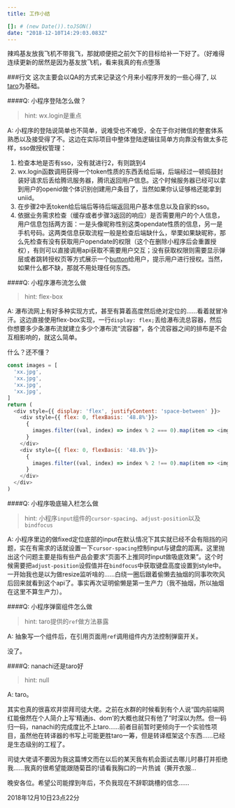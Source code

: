 ```yaml
---
title: 工作小结

[]: # (new Date()).toJSON()
date: "2018-12-10T14:29:03.083Z"
---
```


辣鸡基友放我飞机不带我飞，那就顺便把之前欠下的目标给补一下好了。（好难得连续更新的居然是因为基友放飞机，看来我真的有点堕落

###行文
这次主要会以QA的方式来记录这个月来小程序开发的一些心得了, 以[taro](https://github.com/NervJS/taro)为基础。

####Q: 小程序登陆怎么做？
> hint: wx.login是重点

A: 小程序的登陆说简单也不简单，说难受也不难受，全在于你对微信的整套体系熟悉以及接受得了不。这边在实际项目中整体登陆逻辑往简单方向靠没有做太多花样，sso做授权管理：

1. 检查本地是否有sso，没有就进行2，有则跳到4
2. wx.login函数调用获得一个token性质的东西丢给后端，后端经过一顿捣鼓封装好请求后丢给腾讯服务器，腾讯返回用户信息。这个时候服务器已经可以拿到用户的openid做个体识别创建用户条目了，当然如果你认证够格还能拿到uniid。
3. 在步骤2中丢token给后端后等待后端返回用户基本信息以及自家的sso。
4. 依据业务需求检查（缓存或者步骤3返回的响应）是否需要用户的个人信息，用户信息包括两方面：一是头像昵称性别这类opendate性质的信息，另一是手机号码。这两类信息获取流程一般是检查后端缺什么，举栗如果缺昵称，那么先检查有没有获取用户opendate的权限（这个在删除小程序后会重置授权），有则可以直接调用api获取不需要用户交互；没有获取权限则需要显示弹层或者跳转授权页等方式展示一个[button](https://developers.weixin.qq.com/miniprogram/dev/component/button.html)给用户，提示用户进行授权。当然，如果什么都不缺，那就不用处理任何东西。

####Q: 小程序瀑布流怎么做
> hint: flex-box

A: 瀑布流网上有好多种实现方式，甚至有算着高度然后绝对定位的……看着就冒冷汗。这边直接使用flex-box实现，一行`display: flex;`丢给瀑布流总容器，然后你想要多少条瀑布流就建立多少个瀑布流“流容器”，各个流容器之间的排布是不会互相影响的，就这么简单。

什么？还不懂？

```javascript
const images = [
  'xx.jpg',
  'xx.jpg',
  'xx.jpg',
  'xx.jpg',
]
return (
  <div style={{ display: 'flex', justifyContent: 'space-between' }}>
    <div style={{ flex: 0, flexBasis: '48.8%'}}>
      {
        images.filter((val, index) => index % 2 === 0).map(item => <img />)
      }
    </div>
    <div style={{ flex: 0, flexBasis: '48.8%'}}>
      {
        images.filter((val, index) => index % 2 !== 0).map(item => <img />)
      }
    </div>
  </div>
)
```

####Q: 小程序吸底输入栏怎么做
> hint: 小程序`input`组件的`cursor-spacing`、`adjust-position`以及`bindfocus`

A: 小程序里边的做fixed定位底部的input在默认情况下其实就已经不会有阻挡的问题，实在有需求的话就设置一下`cursor-spacing`控制input与键盘的距离。这里抛出这个问题主要是指有些产品会要求“页面不上推同时input做吸底效果”。这个时候需要把`adjust-position`设假值并在`bindfocus`中获取键盘高度设置到style中。一开始我也是以为做resize监听啥的……白绕一圈后跟着偷懒去抽烟的同事吹吹风后回来就看到这个api了。事实再次证明偷懒是第一生产力（我不抽烟，所以抽烟在这里不算生产力）。

####Q: 小程序弹窗组件怎么做
> hint: taro提供的`ref`做方法暴露

A: 抽象写一个组件后，在引用页面用`ref`调用组件内方法控制弹窗开关。

没了。

####Q: nanachi还是taro好
> hint: null

A: taro。

其实也真的很喜欢并崇拜司徒大佬。之前在水群的时候看到有个人说“国内前端网红能傲然在个人简介上写‘精通js、dom’的大概也就只有他了”时深以为然。但一码归一码，nanachi的完成度比不上taro……前者目前暂时更倾向于一个实验性项目，虽然他在转译器的书写上可能更胜taro一筹，但是转译框架这个东西……已经是生态级别的工程了。

司徒大佬请不要因为我这篇博文而在以后的某天我有机会面试去哪儿时暴打并拒绝我……我真的很希望能跟随菊苣的!请看我胸口的一片热诚（撕开衣服...


晚安各位。希望公司能撑到年后，不负我现在不辞职跳槽的信念……

2018年12月10日23点22分
